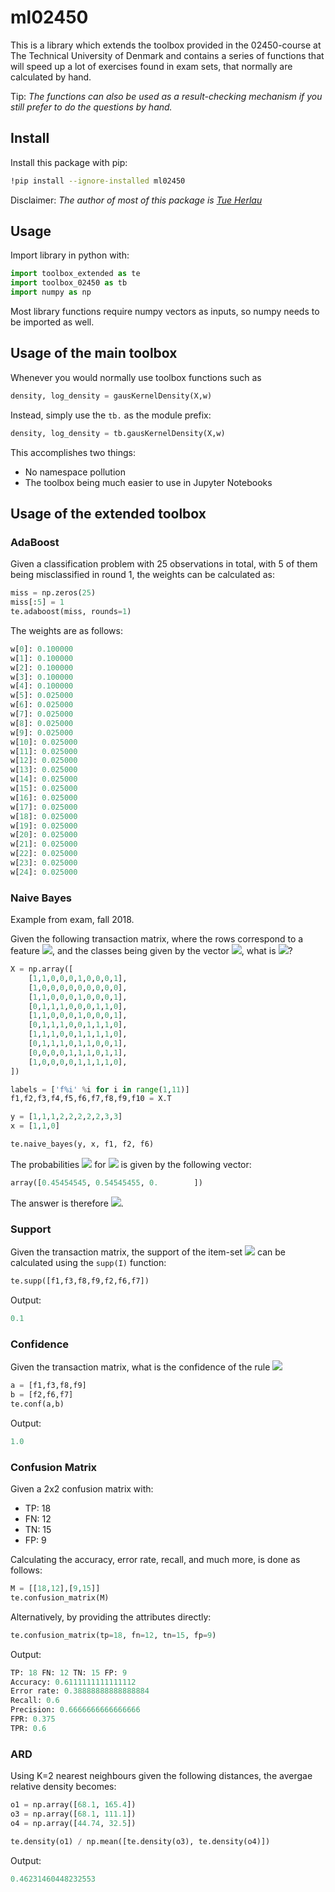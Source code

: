 # ml02450
This is a library which extends the toolbox provided in the 02450-course at The Technical University of Denmark and contains a series of functions that will speed up a lot of exercises found in exam sets, that normally are calculated by hand. 

Tip: *The functions can also be used as a result-checking mechanism if you still prefer to do the questions by hand.*
## Install
Install this package with pip:
```bash
!pip install --ignore-installed ml02450
```
Disclaimer: *The author of most of this package is [Tue Herlau](https://www.dtu.dk/english/Service/Phonebook/Person?id=43504&cpid=109221&tab=1)*

## Usage
Import library in python with:
```python
import toolbox_extended as te
import toolbox_02450 as tb
import numpy as np
```
Most library functions require numpy vectors as inputs, so numpy needs to be imported as well.

## Usage of the main toolbox

Whenever you would normally use toolbox functions such as 

```python
density, log_density = gausKernelDensity(X,w)
```

Instead, simply use the `tb.` as the module prefix:

```python
density, log_density = tb.gausKernelDensity(X,w)
```

This accomplishes two things:
 * No namespace pollution
 * The toolbox being much easier to use in Jupyter Notebooks
 
## Usage of the extended toolbox
### AdaBoost
Given a classification problem with 25 observations in total, with 5 of them being misclassified in round 1, the weights can be calculated as:

```python
miss = np.zeros(25)
miss[:5] = 1
te.adaboost(miss, rounds=1)
```

The weights are as follows:
```python
w[0]: 0.100000
w[1]: 0.100000
w[2]: 0.100000
w[3]: 0.100000
w[4]: 0.100000
w[5]: 0.025000
w[6]: 0.025000
w[7]: 0.025000
w[8]: 0.025000
w[9]: 0.025000
w[10]: 0.025000
w[11]: 0.025000
w[12]: 0.025000
w[13]: 0.025000
w[14]: 0.025000
w[15]: 0.025000
w[16]: 0.025000
w[17]: 0.025000
w[18]: 0.025000
w[19]: 0.025000
w[20]: 0.025000
w[21]: 0.025000
w[22]: 0.025000
w[23]: 0.025000
w[24]: 0.025000
```

### Naive Bayes
Example from exam, fall 2018. 

Given the following transaction matrix, where the rows correspond to a feature ![](https://tex.s2cms.ru/svg/%24f_i%24), and the classes being given by the vector ![](https://tex.s2cms.ru/svg/%24y%24), 
what is ![](https://tex.s2cms.ru/svg/%24P%28y%3D1%20%5Cmid%20f_1%3D1%2C%20f_2%3D1.%20f_6%3D0%29%24)?
```python
X = np.array([
    [1,1,0,0,0,1,0,0,0,1],
    [1,0,0,0,0,0,0,0,0,0],
    [1,1,0,0,0,1,0,0,0,1],
    [0,1,1,1,0,0,0,1,1,0],
    [1,1,0,0,0,1,0,0,0,1],
    [0,1,1,1,0,0,1,1,1,0],
    [1,1,1,0,0,1,1,1,1,0],
    [0,1,1,1,0,1,1,0,0,1],
    [0,0,0,0,1,1,1,0,1,1],
    [1,0,0,0,0,1,1,1,1,0],
])

labels = ['f%i' %i for i in range(1,11)]
f1,f2,f3,f4,f5,f6,f7,f8,f9,f10 = X.T

y = [1,1,1,2,2,2,2,2,3,3]
x = [1,1,0]

te.naive_bayes(y, x, f1, f2, f6)
```

The probabilities ![](https://tex.s2cms.ru/svg/%24P%28y%3Dc%20%5Cmid%20f_1%3D1%2C%20f_2%3D1.%20f_6%3D0%29%24) for ![](https://tex.s2cms.ru/svg/%24c%3D1%2C2%2C3%24) is given by the following vector:
```python
array([0.45454545, 0.54545455, 0.        ])
```
The answer is therefore ![](https://tex.s2cms.ru/svg/%24y%3D0.45%24).

### Support
Given the transaction matrix, the support of the item-set ![](https://tex.s2cms.ru/svg/%24%5C%7Bf_1%2C%20f_3%2C%20f_8%2C%20f_9%2C%20f_2%2C%20f_6%2C%20f_7%5C%7D%24)  can be calculated using the `supp(I)` function: 
```python
te.supp([f1,f3,f8,f9,f2,f6,f7])
```
Output:
```python
0.1
```

### Confidence
Given the transaction matrix, what is the confidence of the rule ![](https://tex.s2cms.ru/svg/%24%5C%7Bf_1%2C%20f_3%2C%20f_8%2C%20f_9%5C%7D%20%5Crightarrow%20%5C%7Bf_2%2Cf_6%2Cf_7%5C%7D%24)  
```python
a = [f1,f3,f8,f9]
b = [f2,f6,f7]
te.conf(a,b)
```
Output:
```python
1.0
```

### Confusion Matrix
Given a 2x2 confusion matrix with:
 * TP: 18
 * FN: 12
 * TN: 15
 * FP: 9

Calculating the accuracy, error rate, recall, and much more, is done as follows:
```python
M = [[18,12],[9,15]]
te.confusion_matrix(M)
```

Alternatively, by providing the attributes directly:

```python
te.confusion_matrix(tp=18, fn=12, tn=15, fp=9)
```

Output:
```python
TP: 18 FN: 12 TN: 15 FP: 9
Accuracy: 0.6111111111111112
Error rate: 0.38888888888888884
Recall: 0.6
Precision: 0.6666666666666666
FPR: 0.375
TPR: 0.6
```

### ARD
Using K=2 nearest neighbours given the following distances, the avergae relative density becomes:
```python
o1 = np.array([68.1, 165.4])
o3 = np.array([68.1, 111.1])
o4 = np.array([44.74, 32.5])

te.density(o1) / np.mean([te.density(o3), te.density(o4)])
```

Output:
```python
0.46231460448232553
```